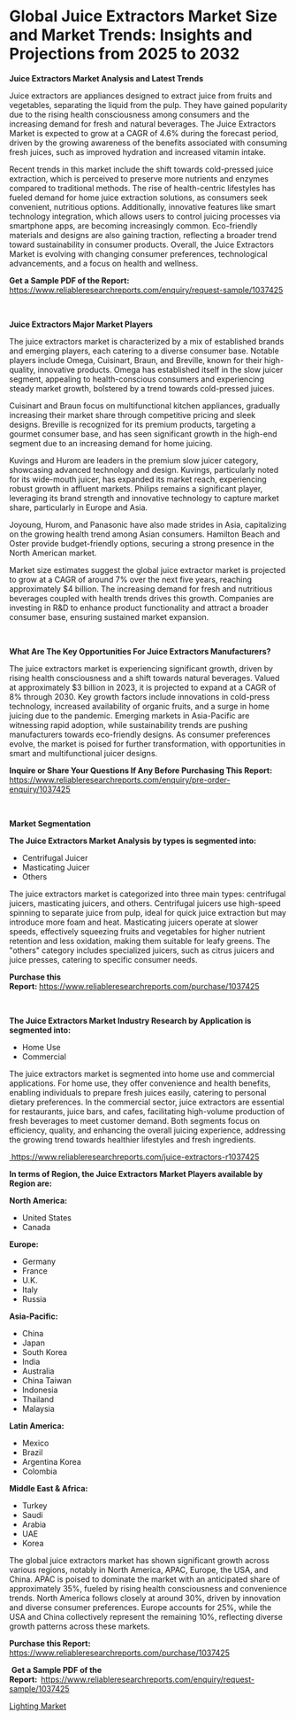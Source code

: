 <p><h1>Global Juice Extractors Market Size and Market Trends: Insights and Projections from 2025 to 2032</h1></p><p><strong>Juice Extractors Market Analysis and Latest Trends</strong></p>
<p><p>Juice extractors are appliances designed to extract juice from fruits and vegetables, separating the liquid from the pulp. They have gained popularity due to the rising health consciousness among consumers and the increasing demand for fresh and natural beverages. The Juice Extractors Market is expected to grow at a CAGR of 4.6% during the forecast period, driven by the growing awareness of the benefits associated with consuming fresh juices, such as improved hydration and increased vitamin intake.</p><p>Recent trends in this market include the shift towards cold-pressed juice extraction, which is perceived to preserve more nutrients and enzymes compared to traditional methods. The rise of health-centric lifestyles has fueled demand for home juice extraction solutions, as consumers seek convenient, nutritious options. Additionally, innovative features like smart technology integration, which allows users to control juicing processes via smartphone apps, are becoming increasingly common. Eco-friendly materials and designs are also gaining traction, reflecting a broader trend toward sustainability in consumer products. Overall, the Juice Extractors Market is evolving with changing consumer preferences, technological advancements, and a focus on health and wellness.</p></p>
<p><strong>Get a Sample PDF of the Report:&nbsp;</strong> <a href="https://www.reliableresearchreports.com/enquiry/request-sample/1037425?utm_campaign=2222&utm_medium=2&utm_source=Github&utm_content=ia&utm_term=05042025&utm_id=juice-extractors">https://www.reliableresearchreports.com/enquiry/request-sample/1037425</a></p>
<p>&nbsp;</p>
<p><strong>Juice Extractors Major Market Players</strong></p>
<p><p>The juice extractors market is characterized by a mix of established brands and emerging players, each catering to a diverse consumer base. Notable players include Omega, Cuisinart, Braun, and Breville, known for their high-quality, innovative products. Omega has established itself in the slow juicer segment, appealing to health-conscious consumers and experiencing steady market growth, bolstered by a trend towards cold-pressed juices.</p><p>Cuisinart and Braun focus on multifunctional kitchen appliances, gradually increasing their market share through competitive pricing and sleek designs. Breville is recognized for its premium products, targeting a gourmet consumer base, and has seen significant growth in the high-end segment due to an increasing demand for home juicing.</p><p>Kuvings and Hurom are leaders in the premium slow juicer category, showcasing advanced technology and design. Kuvings, particularly noted for its wide-mouth juicer, has expanded its market reach, experiencing robust growth in affluent markets. Philips remains a significant player, leveraging its brand strength and innovative technology to capture market share, particularly in Europe and Asia. </p><p>Joyoung, Hurom, and Panasonic have also made strides in Asia, capitalizing on the growing health trend among Asian consumers. Hamilton Beach and Oster provide budget-friendly options, securing a strong presence in the North American market.</p><p>Market size estimates suggest the global juice extractor market is projected to grow at a CAGR of around 7% over the next five years, reaching approximately $4 billion. The increasing demand for fresh and nutritious beverages coupled with health trends drives this growth. Companies are investing in R&D to enhance product functionality and attract a broader consumer base, ensuring sustained market expansion.</p></p>
<p>&nbsp;</p>
<p><strong>What Are The Key Opportunities For Juice Extractors Manufacturers?</strong></p>
<p><p>The juice extractors market is experiencing significant growth, driven by rising health consciousness and a shift towards natural beverages. Valued at approximately $3 billion in 2023, it is projected to expand at a CAGR of 8% through 2030. Key growth factors include innovations in cold-press technology, increased availability of organic fruits, and a surge in home juicing due to the pandemic. Emerging markets in Asia-Pacific are witnessing rapid adoption, while sustainability trends are pushing manufacturers towards eco-friendly designs. As consumer preferences evolve, the market is poised for further transformation, with opportunities in smart and multifunctional juicer designs.</p></p>
<p><strong>Inquire or Share Your Questions If Any Before Purchasing This Report:</strong> <a href="https://www.reliableresearchreports.com/enquiry/pre-order-enquiry/1037425?utm_campaign=2222&utm_medium=2&utm_source=Github&utm_content=ia&utm_term=05042025&utm_id=juice-extractors">https://www.reliableresearchreports.com/enquiry/pre-order-enquiry/1037425</a></p>
<p>&nbsp;</p>
<p><strong>Market Segmentation</strong></p>
<p><strong>The Juice Extractors Market Analysis by types is segmented into:</strong></p>
<p><ul><li>Centrifugal Juicer</li><li>Masticating Juicer</li><li>Others</li></ul></p>
<p><p>The juice extractors market is categorized into three main types: centrifugal juicers, masticating juicers, and others. Centrifugal juicers use high-speed spinning to separate juice from pulp, ideal for quick juice extraction but may introduce more foam and heat. Masticating juicers operate at slower speeds, effectively squeezing fruits and vegetables for higher nutrient retention and less oxidation, making them suitable for leafy greens. The "others" category includes specialized juicers, such as citrus juicers and juice presses, catering to specific consumer needs.</p></p>
<p><strong>Purchase this Report:&nbsp;</strong><a href="https://www.reliableresearchreports.com/purchase/1037425?utm_campaign=2222&utm_medium=2&utm_source=Github&utm_content=ia&utm_term=05042025&utm_id=juice-extractors">https://www.reliableresearchreports.com/purchase/1037425</a></p>
<p>&nbsp;</p>
<p><strong>The Juice Extractors Market Industry Research by Application is segmented into:</strong></p>
<p><ul><li>Home Use</li><li>Commercial</li></ul></p>
<p><p>The juice extractors market is segmented into home use and commercial applications. For home use, they offer convenience and health benefits, enabling individuals to prepare fresh juices easily, catering to personal dietary preferences. In the commercial sector, juice extractors are essential for restaurants, juice bars, and cafes, facilitating high-volume production of fresh beverages to meet customer demand. Both segments focus on efficiency, quality, and enhancing the overall juicing experience, addressing the growing trend towards healthier lifestyles and fresh ingredients.</p></p>
<p><a href="https://www.reliableresearchreports.com/juice-extractors-r1037425?utm_campaign=2222&utm_medium=2&utm_source=Github&utm_content=ia&utm_term=05042025&utm_id=juice-extractors">&nbsp;https://www.reliableresearchreports.com/juice-extractors-r1037425</a></p>
<p><strong>In terms of Region, the Juice Extractors Market Players available by Region are:</strong></p>
<p>
    <p> <strong> North America: </strong>
        <ul>
            <li>United States</li>
            <li>Canada</li>
        </ul>
        </p> 
    <p> <strong> Europe: </strong>
        <ul>
            <li>Germany</li>
            <li>France</li>
            <li>U.K.</li>
            <li>Italy</li>
            <li>Russia</li>
        </ul>
        </p> 
    <p> <strong> Asia-Pacific: </strong>
        <ul>
            <li>China</li>
            <li>Japan</li>
            <li>South Korea</li>
            <li>India</li>
            <li>Australia</li>
            <li>China Taiwan</li>
            <li>Indonesia</li>
            <li>Thailand</li>
            <li>Malaysia</li>
        </ul>
        </p> 
    <p> <strong> Latin America: </strong>
        <ul>
            <li>Mexico</li>
            <li>Brazil</li>
            <li>Argentina Korea</li>
            <li>Colombia</li>
        </ul>
        </p> 
    <p> <strong> Middle East & Africa: </strong>
        <ul>
            <li>Turkey</li>
            <li>Saudi</li>
            <li>Arabia</li>
            <li>UAE</li>
            <li>Korea</li>
        </ul>
    </p>
    </p>
<p><p>The global juice extractors market has shown significant growth across various regions, notably in North America, APAC, Europe, the USA, and China. APAC is poised to dominate the market with an anticipated share of approximately 35%, fueled by rising health consciousness and convenience trends. North America follows closely at around 30%, driven by innovation and diverse consumer preferences. Europe accounts for 25%, while the USA and China collectively represent the remaining 10%, reflecting diverse growth patterns across these markets.</p></p>
<p><strong>Purchase this Report: </strong><a href="https://www.reliableresearchreports.com/purchase/1037425?utm_campaign=2222&utm_medium=2&utm_source=Github&utm_content=ia&utm_term=05042025&utm_id=juice-extractors">https://www.reliableresearchreports.com/purchase/1037425</a></p>
<p>&nbsp;<strong>Get a Sample PDF of the Report:&nbsp;&nbsp;</strong><a href="https://www.reliableresearchreports.com/enquiry/request-sample/1037425?utm_campaign=2222&utm_medium=2&utm_source=Github&utm_content=ia&utm_term=05042025&utm_id=juice-extractors">https://www.reliableresearchreports.com/enquiry/request-sample/1037425</a></p>
<p><strong></strong></p>
<p><p><a href="https://github.com/SamiaChowdhury801/Market-Research-Report-List-2/blob/main/lighting-market.md?utm_campaign=2222&utm_medium=2&utm_source=Github&utm_content=ia&utm_term=05042025&utm_id=juice-extractors">Lighting Market</a></p></p>